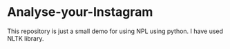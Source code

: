 # Analyse-your-Instagram
This repository is just a small demo for using NPL using python. I have used NLTK library.
